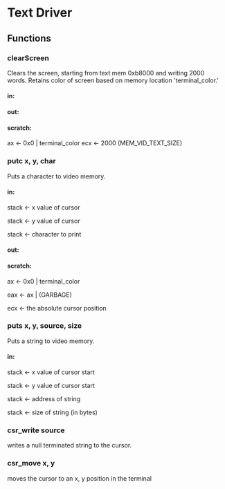 # Text Driver

## Functions

### clearScreen
Clears the screen, starting from text mem 0xb8000 and writing 2000 words. Retains color of screen based on memory location 'terminal_color.'

#### in:
#### out:
#### scratch: 
ax <- 0x0 | terminal_color
ecx <- 2000 (MEM_VID_TEXT_SIZE)

### putc x, y, char
Puts a character to video memory.

#### in:
stack <- x value of cursor

stack <- y value of cursor

stack <- character to print

#### out:
#### scratch:

ax <- 0x0 | terminal_color

eax <- ax | (GARBAGE)

ecx <- the absolute cursor position

### puts x, y, source, size
Puts a string to video memory.

#### in:
stack <- x value of cursor start

stack <- y value of cursor start

stack <- address of string

stack <- size of string (in bytes)

### csr_write source
writes a null terminated string to the cursor.

### csr_move x, y
moves the cursor to an x, y position in the terminal